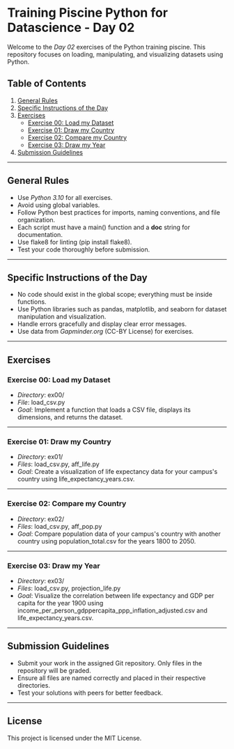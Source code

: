 # Training Piscine Python for Datascience - Day 02

Welcome to the *Day 02* exercises of the Python training piscine. This repository focuses on loading, manipulating, and visualizing datasets using Python.

## Table of Contents

1. [General Rules](#general-rules)
2. [Specific Instructions of the Day](#specific-instructions-of-the-day)
3. [Exercises](#exercises)
   - [Exercise 00: Load my Dataset](#exercise-00-load-my-dataset)
   - [Exercise 01: Draw my Country](#exercise-01-draw-my-country)
   - [Exercise 02: Compare my Country](#exercise-02-compare-my-country)
   - [Exercise 03: Draw my Year](#exercise-03-draw-my-year)
4. [Submission Guidelines](#submission-guidelines)

---

## General Rules

- Use *Python 3.10* for all exercises.
- Avoid using global variables.
- Follow Python best practices for imports, naming conventions, and file organization.
- Each script must have a main() function and a __doc__ string for documentation.
- Use flake8 for linting (pip install flake8).
- Test your code thoroughly before submission.

---

## Specific Instructions of the Day

- No code should exist in the global scope; everything must be inside functions.
- Use Python libraries such as pandas, matplotlib, and seaborn for dataset manipulation and visualization.
- Handle errors gracefully and display clear error messages.
- Use data from *Gapminder.org* (CC-BY License) for exercises.

---

## Exercises

### Exercise 00: Load my Dataset
- *Directory*: ex00/
- *File*: load_csv.py
- *Goal*: Implement a function that loads a CSV file, displays its dimensions, and returns the dataset.

---

### Exercise 01: Draw my Country
- *Directory*: ex01/
- *Files*: load_csv.py, aff_life.py
- *Goal*: Create a visualization of life expectancy data for your campus's country using life_expectancy_years.csv.

---

### Exercise 02: Compare my Country
- *Directory*: ex02/
- *Files*: load_csv.py, aff_pop.py
- *Goal*: Compare population data of your campus's country with another country using population_total.csv for the years 1800 to 2050.

---

### Exercise 03: Draw my Year
- *Directory*: ex03/
- *Files*: load_csv.py, projection_life.py
- *Goal*: Visualize the correlation between life expectancy and GDP per capita for the year 1900 using income_per_person_gdppercapita_ppp_inflation_adjusted.csv and life_expectancy_years.csv.

---

## Submission Guidelines

- Submit your work in the assigned Git repository. Only files in the repository will be graded.
- Ensure all files are named correctly and placed in their respective directories.
- Test your solutions with peers for better feedback.

---

## License

This project is licensed under the MIT License.